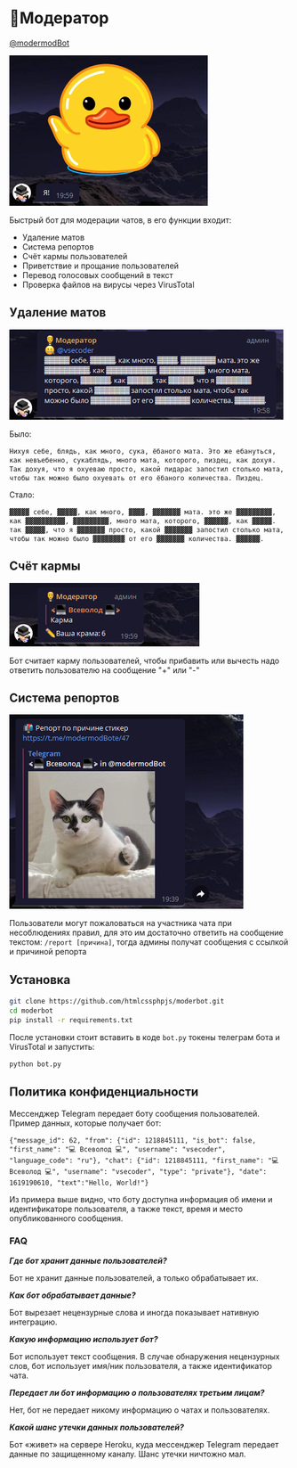 # 🤵‍Модератор

[@modermodBot](http://t.me/modermodBot)

![Я!](https://raw.githubusercontent.com/htmlcssphpjs/moderbot/main/photo/1.png "img 1")

Быстрый бот для модерации чатов, в его функции входит:
* Удаление матов
* Система репортов
* Счёт кармы пользователей
* Приветствие и прощание пользователей
* Перевод голосовых сообщений в текст
* Проверка файлов на вирусы через VirusTotal

## Удаление матов

![Удаление матов](https://raw.githubusercontent.com/htmlcssphpjs/moderbot/main/photo/3.png "img 2")

Было:

```
Нихуя себе, блядь, как много, сука, ёбаного мата. Это же ебануться, как невъебенно, сукаблядь, много мата, которого, пиздец, как дохуя. Так дохуя, что я охуеваю просто, какой пидарас запостил столько мата, чтобы так можно было охуевать от его ёбаного количества. Пиздец.
```

Стало:


```
▓▓▓▓▓ себе, ▓▓▓▓▓, как много, ▓▓▓▓, ▓▓▓▓▓▓▓ мата. это же ▓▓▓▓▓▓▓▓▓, как ▓▓▓▓▓▓▓▓▓▓, ▓▓▓▓▓▓▓▓▓, много мата, которого, ▓▓▓▓▓▓, как ▓▓▓▓▓. так ▓▓▓▓▓, что я ▓▓▓▓▓▓▓ просто, какой ▓▓▓▓▓▓▓ запостил столько мата, чтобы так можно было ▓▓▓▓▓▓▓▓ от его ▓▓▓▓▓▓▓ количества. ▓▓▓▓▓▓.
```

## Счёт кармы

![Счёт кармы](https://raw.githubusercontent.com/htmlcssphpjs/moderbot/main/photo/4.png "img 3")

Бот считает карму пользователей, чтобы прибавить или вычесть надо ответить пользователю на сообщение "+" или "-"

## Система репортов

![Счёт кармы](https://raw.githubusercontent.com/htmlcssphpjs/moderbot/main/photo/5.png "img 4")

Пользователи могут пожаловаться на участника чата при несоблюдениях правил, для это им достаточно ответить на сообщение текстом: ```/report [причина]```, тогда админы получат сообщения с ссылкой и причиной репорта

## Установка

```bash
git clone https://github.com/htmlcssphpjs/moderbot.git
cd moderbot
pip install -r requirements.txt
```

После установки стоит вставить в коде ```bot.py``` токены телеграм бота и VirusTotal и запустить:

```bash 
python bot.py
```

## Политика конфиденциальности

Мессенджер Telegram передает боту сообщения пользователей. Пример данных, которые получает бот:

```
{"message_id": 62, "from": {"id": 1218845111, "is_bot": false, "first_name": "💻 Всеволод 💻", "username": "vsecoder", "language_code": "ru"}, "chat": {"id": 1218845111, "first_name": "💻 Всеволод 💻", "username": "vsecoder", "type": "private"}, "date": 1619190610, "text":"Hello, World!"}
```

Из примера выше видно, что боту доступна информация об имени и идентификаторе пользователя, а также текст, время и место опубликованного сообщения.

### FAQ

***Где бот хранит данные пользователей?***

Бот не хранит данные пользователей, а только обрабатывает их.

***Как бот обрабатывает данные?***

Бот вырезает нецензурные слова и иногда показывает нативную интеграцию.

***Какую информацию использует бот?***

Бот использует текст сообщения. В случае обнаружения нецензурных слов, бот использует имя/ник пользователя, а также идентификатор чата.

***Передает ли бот информацию о пользователях третьим лицам?***

Нет, бот не передает никому информацию о чатах и пользователях.

***Какой шанс утечки данных пользователей?***

Бот «живет» на сервере Heroku, куда мессенджер Telegram передает данные по защищенному каналу. Шанс утечки ничтожно мал.
